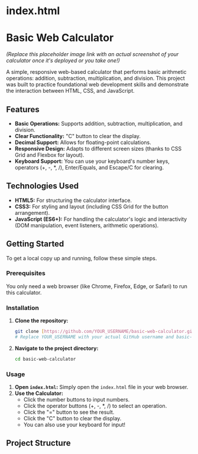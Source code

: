 # index.html
# Basic Web Calculator
*(Replace this placeholder image link with an actual screenshot of your calculator once it's deployed or you take one!)*

A simple, responsive web-based calculator that performs basic arithmetic operations: addition, subtraction, multiplication, and division. This project was built to practice foundational web development skills and demonstrate the interaction between HTML, CSS, and JavaScript.

## Features

* **Basic Operations:** Supports addition, subtraction, multiplication, and division.
* **Clear Functionality:** "C" button to clear the display.
* **Decimal Support:** Allows for floating-point calculations.
* **Responsive Design:** Adapts to different screen sizes (thanks to CSS Grid and Flexbox for layout).
* **Keyboard Support:** You can use your keyboard's number keys, operators (+, -, \*, /), Enter/Equals, and Escape/C for clearing.

## Technologies Used

* **HTML5:** For structuring the calculator interface.
* **CSS3:** For styling and layout (including CSS Grid for the button arrangement).
* **JavaScript (ES6+):** For handling the calculator's logic and interactivity (DOM manipulation, event listeners, arithmetic operations).

## Getting Started

To get a local copy up and running, follow these simple steps.

### Prerequisites

You only need a web browser (like Chrome, Firefox, Edge, or Safari) to run this calculator.

### Installation

1.  **Clone the repository:**
    ```bash
    git clone [https://github.com/YOUR_USERNAME/basic-web-calculator.git](https://github.com/sanapalasai2003/basic-web-calculator.git)
    # Replace YOUR_USERNAME with your actual GitHub username and basic-web-calculator with your repo name
    ```
2.  **Navigate to the project directory:**
    ```bash
    cd basic-web-calculator
    ```

### Usage

1.  **Open `index.html`:** Simply open the `index.html` file in your web browser.
2.  **Use the Calculator:**
    * Click the number buttons to input numbers.
    * Click the operator buttons (+, -, \*, /) to select an operation.
    * Click the "=" button to see the result.
    * Click the "C" button to clear the display.
    * You can also use your keyboard for input!

## Project Structure
